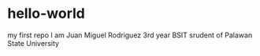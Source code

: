 # hello-world
my first repo
I am Juan Miguel Rodriguez
3rd year BSIT srudent of Palawan State University
